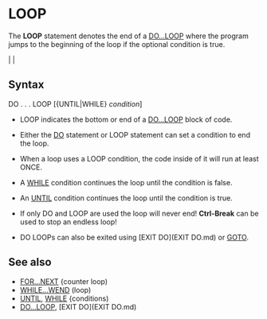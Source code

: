 # LOOP

The **LOOP** statement denotes the end of a [DO...LOOP](DO...LOOP.md) where the program jumps to the beginning of the loop if the optional condition is true.

  

|  |

## Syntax

DO
.
.
.
LOOP [{UNTIL|WHILE} *condition*]
  

* LOOP indicates the bottom or end of a [DO...LOOP](DO...LOOP.md) block of code.
* Either the [DO](DO.md) statement or LOOP statement can set a condition to end the loop.
* When a loop uses a LOOP condition, the code inside of it will run at least ONCE.

* A [WHILE](WHILE.md) condition continues the loop until the condition is false.
* An [UNTIL](UNTIL.md) condition continues the loop until the condition is true.
* If only DO and LOOP are used the loop will never end! **Ctrl-Break** can be used to stop an endless loop!
* DO LOOPs can also be exited using [EXIT DO](EXIT DO.md) or [GOTO](GOTO.md).

  

## See also

* [FOR...NEXT](FOR...NEXT.md) {counter loop)
* [WHILE...WEND](WHILE...WEND.md) (loop)
* [UNTIL](UNTIL.md), [WHILE](WHILE.md) {conditions)
* [DO...LOOP](DO...LOOP.md), [EXIT DO](EXIT DO.md)

  
